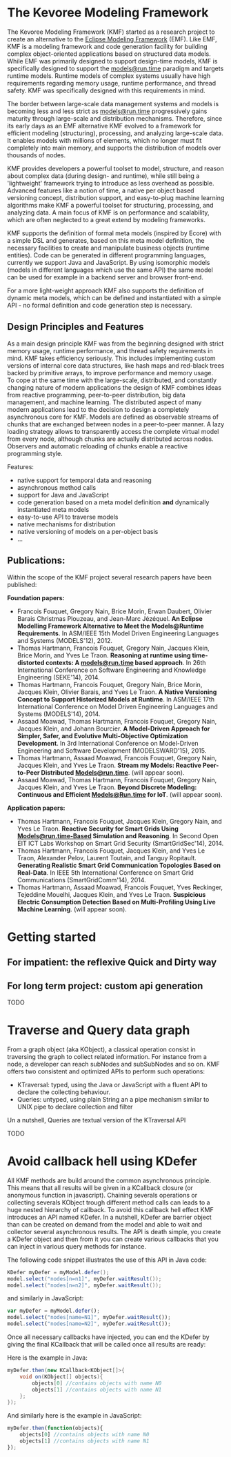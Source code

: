 The Kevoree Modeling Framework
==========================

The Kevoree Modeling Framework (KMF) started as a research project to create an alternative to the [Eclipse Modeling Framework](https://eclipse.org/modeling/emf/) (EMF).
Like EMF, KMF is a modeling framework and code generation facility for building complex object-oriented applications based on structured data models.
While EMF was primarily designed to support design-time models, KMF is specifically designed to support the models@run.time paradigm and targets runtime models.
Runtime models of complex systems usually have high requirements regarding memory usage, runtime performance, and thread safety.
KMF was specifically designed with this requirements in mind. 

The border between large-scale data management systems and models is becoming less and less strict as models@run.time progressively gains maturity through large-scale and distribution mechanisms.
Therefore, since its early days as an EMF alternative KMF evolved to a framework for efficient modeling (structuring), processing, and analyzing large-scale data.
It enables models with millions of elements, which no longer must fit completely into main memory, and supports the distribution of models over thousands of nodes.
 
KMF provides developers a powerful toolset to model, structure, and reason about complex data (during design- and runtime), while still being a 'lightweight' framework trying to introduce as less overhead as possible.
Advanced features like a notion of time, a native per object based versioning concept, distribution support, and easy-to-plug machine learning algorithms make KMF a powerful toolset for structuring, processing, and analyzing data.
A main focus of KMF is on performance and scalability, which are often neglected to a great extend by modeling frameworks.    

KMF supports the definition of formal meta models (inspired by Ecore) with a simple DSL and generates, based on this meta model definition, the necessary facilities to create and manipulate business objects (runtime entities).
Code can be generated in different programming languages, currently we support Java and JavaScript. 
By using isomorphic models (models in different languages which use the same API) the same model can be used for example in a backend server and browser front-end. 

For a more light-weight approach KMF also supports the definition of dynamic meta models, which can be defined and instantiated with a simple API - no formal definition and code generation step is necessary.


Design Principles and Features
-------------
As a main design principle KMF was from the beginning designed with strict memory usage, runtime performance, and thread safety requirements in mind.
KMF takes efficiency seriously. 
This includes implementing custom versions of internal core data structures, like hash maps and red-black trees backed by primitive arrays, to improve performance and memory usage.   
To cope at the same time with the large-scale, distributed, and constantly changing nature of modern applications the design of KMF combines ideas from reactive programming, peer-to-peer distribution, big data management, and machine learning.
The distributed aspect of many modern applications lead to the decision to design a completely asynchronous core for KMF. 
Models are defined as observable streams of chunks that are exchanged between nodes in a peer-to-peer manner. 
A lazy loading strategy allows to transparently access the complete virtual model from every node, although chunks are actually distributed across nodes.
Observers and automatic reloading of chunks enable a reactive programming style.

Features:

* native support for temporal data and reasoning
* asynchronous method calls
* support for Java and JavaScript
* code generation based on a meta model definition **and** dynamically instantiated meta models
* easy-to-use API to traverse models
* native mechanisms for distribution 
* native versioning of models on a per-object basis
* ...

Publications:
-------------
Within the scope of the KMF project several research papers have been published: 

**Foundation papers:**

* Francois Fouquet, Gregory Nain, Brice Morin, Erwan Daubert, Olivier Barais Christmas Plouzeau, and Jean-Marc Jézéquel. **An Eclipse Modelling Framework Alternative to Meet the Models@Runtime Requirements**. In ASM/IEEE 15th Model Driven Engineering Languages ​​and Systems (MODELS'12), 2012. 
* Thomas Hartmann, Francois Fouquet, Gregory Nain, Jacques Klein, Brice Morin, and Yves Le Traon. **Reasoning at runtime using time-distorted contexts: A models@run.time based approach**. In 26th International Conference on Software Engineering and Knowledge Engineering (SEKE'14), 2014.
* Thomas Hartmann, Francois Fouquet, Gregory Nain, Brice Morin, Jacques Klein, Olivier Barais, and Yves Le Traon. **A Native Versioning Concept to Support Historized Models at Runtime**. In ASM/IEEE 17th International Conference on Model Driven Engineering Languages ​​and Systems (MODELS'14), 2014.
* Assaad Moawad, Thomas Hartmann, Francois Fouquet, Gregory Nain, Jacques Klein, and Johann Bourcier. **A Model-Driven Approach for Simpler, Safer, and Evolutive Multi-Objective Optimization Development**. In 3rd International Conference on Model-Driven Engineering and Software Development (MODELSWARD'15), 2015.
* Thomas Hartmann, Assaad Moawad, Francois Fouquet, Gregory Nain, Jacques Klein, and Yves Le Traon. **Stream my Models: Reactive Peer-to-Peer Distributed Models@run.time**. (will appear soon).
* Assaad Moawad, Thomas Hartmann, Francois Fouquet, Gregory Nain, Jacques Klein, and Yves Le Traon. **Beyond Discrete Modeling: Continuous and Efficient Models@Run.time for IoT**. (will appear soon).

**Application papers:**

* Thomas Hartmann, Francois Fouquet, Jacques Klein, Gregory Nain, and Yves Le Traon. **Reactive Security for Smart Grids Using Models@run.time-Based Simulation and Reasoning**. In Second Open EIT ICT Labs Workshop on Smart Grid Security (SmartGridSec'14), 2014.
* Thomas Hartmann, Francois Fouquet, Jacques Klein, and Yves Le Traon, Alexander Pelov, Laurent Toutain, and Tanguy Ropitault. **Generating Realistic Smart Grid Communication Topologies Based on Real-Data**. In IEEE 5th International Conference on Smart Grid Communications (SmartGridComm'14), 2014. 	
* Thomas Hartmann, Assaad Moawad, Francois Fouquet, Yves Reckinger, Tejeddine Mouelhi, Jacques Klein, and Yves Le Traon. **Suspicious Electric Consumption Detection Based on Multi-Profiling Using Live Machine Learning**. (will appear soon). 

Getting started
==============

For impatient: the reflexive Quick and Dirty way
-------------



For long term project: custom api generation
-------------
TODO




Traverse and Query data graph
==============

From a graph object (aka KObject), a classical operation consist in traversing the graph to collect related information. 
For instance from a node, a developer can reach subNodes and subSubNodes and so on. KMF offers two consistent and optimized APIs to perform such operations: 
- KTraversal: typed, using the Java or JavaScript with a fluent API to declare the collecting behaviour. 
- Queries: untyped, using plain String an a pipe mechanism similar to UNIX pipe to declare collection and filter

Un a nutshell, Queries are textual version of the KTraversal API


TODO



Avoid callback hell using KDefer
=============

All KMF methods are build around the common asynchronous principle. This means that all results will be given in a KCallback closure (or anonymous function in javascript). Chaining severals operations or collecting severals KObject trough different method calls can leads to a huge nested hierarchy of callback. To avoid this callback hell effect KMF introduces an API named KDefer. In a nutshell, KDefer are barrier object than can be created on demand from the model and able to wait and collector several asynchronous results. The API is death simple, you create a KDefer object and then from it you can create various callbacks that you can inject in various query methods for instance.

The following code snippet illustrates the use of this API in Java code:

```java
KDefer myDefer = myModel.defer();
model.select("nodes[n=n1]", myDefer.waitResult());
model.select("nodes[n=n2]", myDefer.waitResult());
```	 

and similarly in JavaScript:

```js
var myDefer = myModel.defer();
model.select("nodes[name=N1]", myDefer.waitResult());
model.select("nodes[name=N2]", myDefer.waitResult());
```	

Once all necessary callbacks have injected, you can end the KDefer by giving the final KCallback that will be called once all results are ready:

Here is the example in Java:

```java
myDefer.then(new KCallback<KObject[]>{
	void on(KObject[] objects){
		objects[0] //contains objects with name N0
		objects[1] //contains objects with name N1
	};
});
```	 

And similarly here is the example in JavaScript:

```js
myDefer.then(function(objects){
	objects[0] //contains objects with name N0
	objects[1] //contains objects with name N1
});
```	


